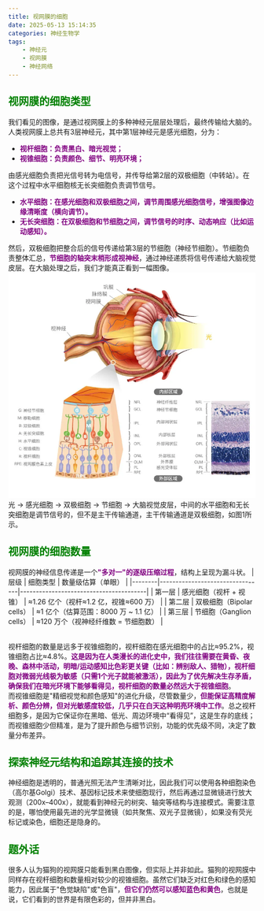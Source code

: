 ```yaml
---
title: 视网膜的细胞
date: 2025-05-13 15:14:35
categories: 神经生物学
tags:
    - 神经元
    - 视网膜
    - 神经网络
---
```

## <span style="color:green">视网膜的细胞类型</span>
我们看见的图像，是通过视网膜上的多种神经元层层处理后，最终传输给大脑的。
人类视网膜上总共有3层神经元，其中第1层神经元是感光细胞，分为：
- <span style="color:purple">**视杆细胞：负责黑白、暗光视觉；**</span>
- <span style="color:purple">**视锥细胞：负责颜色、细节、明亮环境；**</span>


由感光细胞负责把光信号转为电信号，并传导给第2层的双极细胞（中转站）。在这个过程中水平细胞核无长突细胞负责调节信号。
- <span style="color:purple">**水平细胞：在感光细胞和双极细胞之间，调节周围感光细胞信号，增强图像边缘清晰度（横向调节）。**</span>
- <span style="color:purple">**无长突细胞：在双极细胞和节细胞之间，调节信号的时序、动态响应（比如运动感知）。**</span>

然后，双极细胞把整合后的信号传递给第3层的节细胞（神经节细胞）。节细胞负责整体汇总，<span style="color:purple">**节细胞的轴突末梢形成视神经**</span>，通过神经递质将信号传递给大脑视觉皮层。在大脑处理之后，我们才能真正看到一幅图像。
![图1-神经元的感光细胞](https://github.com/gaoxianglong/blog/blob/master/imgs/%E8%A7%86%E7%BD%91%E8%86%9C%E7%9A%84%E7%BB%86%E8%83%9E.png?raw=true)
光 → 感光细胞 → 双极细胞 → 节细胞 → 大脑视觉皮层，中间的水平细胞和无长突细胞是调节信号的，但不是主干传输通道，主干传输通道是双极细胞，如图1所示。
## <span style="color:green">视网膜的细胞数量</span>
视网膜的神经信息传递是一个<span style="color:purple">**"多对一"的逐级压缩过程**</span>，结构上呈现为漏斗状。
| 层级   | 细胞类型                        | 数量级估算（单眼）                     |
|--------|---------------------------------|----------------------------------------|
| 第一层 | 感光细胞（视杆 + 视锥）         | ≈1.26 亿个（视杆≈1.2 亿，视锥≈600 万） |
| 第二层 | 双极细胞（Bipolar cells）       | ≈1 亿个（估算范围：8000 万 ~ 1.1 亿）    |
| 第三层 | 节细胞（Ganglion cells）        | ≈120 万个（视神经纤维数 = 节细胞数）     |

<br>视杆细胞的数量是远多于视锥细胞的，视杆细胞在感光细胞中的占比≈95.2%，视锥细胞占比≈4.8%。<span style="color:purple">**这是因为在人类漫长的进化史中，我们往往需要在黄昏、夜晚、森林中活动，明暗/运动感知比色彩更关键（比如：辨别敌人、猎物），视杆细胞对微弱光线极为敏感（只需1个光子就能被激活），因此为了优先解决生存矛盾，确保我们在暗光环境下能够看得见，视杆细胞的数量必然远大于视锥细胞**</span>。<br>
而视锥细胞是"精细视觉和颜色感知"的进化升级，尽管数量少，<span style="color:purple">**但能保证高精度解析、颜色分辨，但对光敏感度较低，几乎只在白天这种明亮环境中工作**</span>。总之视杆细胞多，是因为它保证你在黑暗、低光、周边环境中“看得见”，这是生存的底线；而视锥细胞少但精准，是为了提升颜色与细节识别，功能的优先级不同，决定了数量分布差异。
## <span style="color:green">探索神经元结构和追踪其连接的技术</span>
神经细胞是透明的，普通光照无法产生清晰对比，因此我们可以使用各种细胞染色（高尔基Golgi）技术、基因标记技术来使细胞现行，然后再通过显微镜进行放大观测（200x–400x），就能看到神经元的树突、轴突等结构与连接模式。需要注意的是，哪怕使用最先进的光学显微镜（如共聚焦、双光子显微镜），如果没有荧光标记或染色，细胞还是隐身的。
## <span style="color:green">题外话</span>
很多人认为猫狗的视网膜只能看到黑白图像，但实际上并非如此。猫狗的视网膜中同样存在视杆细胞和数量相对较少的视锥细胞。虽然它们缺乏对红色和绿色的感知能力，因此属于"色觉缺陷"或"色盲"，<span style="color:purple">**但它们仍然可以感知蓝色和黄色**</span>，也就是说，它们看到的世界是有限色彩的，但并非黑白。